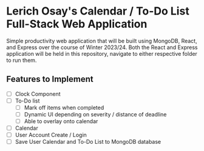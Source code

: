 # Lerich Osay's Calendar / To-Do List Full-Stack Web Application

Simple productivity web application that will be built using MongoDB, React, and Express over the course of Winter 2023/24. Both the React and Express application will be held in this repository, navigate to either respective folder to run them. 

## Features to Implement

* [ ] Clock Component
* [ ] To-Do list
  * [ ] Mark off items when completed
  * [ ] Dynamic UI depending on severity / distance of deadline
  * [ ] Able to overlay onto calendar
* [ ] Calendar
* [ ] User Account Create / Login
* [ ] Save User Calendar and To-Do List to MongoDB database
